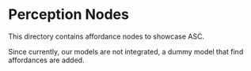 # Perception Nodes

This directory contains affordance nodes to showcase ASC.

Since currently, our models are not integrated, a dummy model that find affordances are added.

